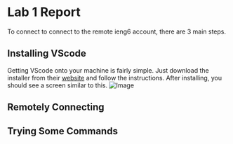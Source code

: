 # Lab 1 Report
To connect to connect to the remote ieng6 account, there are 3 main steps.
## Installing VScode
Getting VScode onto your machine is fairly simple. Just download the installer from their [website](https://code.visualstudio.com/) and follow the instructions.
After installing, you should see a screen similar to this.
![Image](https://drive.google.com/file/d/15cWfF2-iYD-AlOu3mg2itCsmFGJ7PDK1/view?usp=share_link)
## Remotely Connecting
## Trying Some Commands

